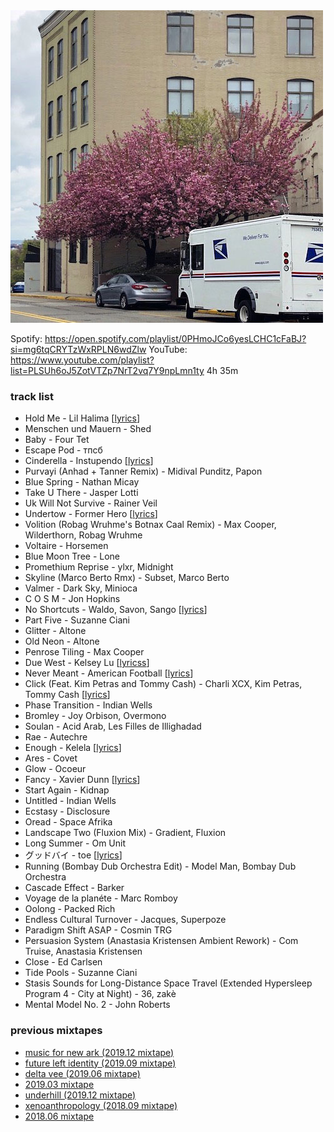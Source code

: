 <img border="0" alt="" src="/images/2020-03-500x500.jpg" width="500" />

Spotify: https://open.spotify.com/playlist/0PHmoJCo6yesLCHC1cFaBJ?si=mg6tqCRYTzWxRPLN6wdZlw
YouTube: https://www.youtube.com/playlist?list=PLSUh6oJ5ZotVTZp7NrT2vq7Y9npLmn1ty
4h 35m

### track list

- Hold Me - Lil Halima [[lyrics](https://genius.com/Lil-halima-hold-me-lyrics)]
- Menschen und Mauern - Shed
- Baby - Four Tet
- Escape Pod - тпсб
- Cinderella - Instupendo [[lyrics](https://genius.com/Instupendo-cinderella-lyrics)]
- Purvayi (Anhad + Tanner Remix) - Midival Punditz, Papon
- Blue Spring - Nathan Micay
- Take U There - Jasper Lotti
- Uk Will Not Survive - Rainer Veil
- Undertow - Former Hero [[lyrics](https://genius.com/Former-hero-undertow-lyrics)]
- Volition (Robag Wruhme's Botnax Caal Remix) - Max Cooper, Wilderthorn, Robag Wruhme
- Voltaire - Horsemen
- Blue Moon Tree - Lone
- Promethium Reprise - ylxr, Midnight
- Skyline (Marco Berto Rmx) - Subset, Marco Berto
- Valmer - Dark Sky, Minioca
- C O S M - Jon Hopkins
- No Shortcuts - Waldo, Savon, Sango [[lyrics](https://genius.com/Waldo-no-shortcuts-lyrics)]
- Part Five - Suzanne Ciani
- Glitter - Altone
- Old Neon - Altone
- Penrose Tiling - Max Cooper
- Due West - Kelsey Lu [[lyricss](https://genius.com/Kelsey-lu-due-west-lyrics)]
- Never Meant - American Football [[lyrics](https://genius.com/American-football-never-meant-lyrics)]
- Click (Feat. Kim Petras and Tommy Cash) - Charli XCX, Kim Petras, Tommy Cash [[lyrics](https://genius.com/Charli-xcx-click-lyrics)]
- Phase Transition - Indian Wells
- Bromley - Joy Orbison, Overmono
- Soulan - Acid Arab, Les Filles de Illighadad
- Rae - Autechre
- Enough - Kelela [[lyrics](https://genius.com/Kelela-enough-lyrics)]
- Ares - Covet
- Glow - Ocoeur
- Fancy - Xavier Dunn [[lyrics](https://genius.com/Xavier-dunn-fancy-annotated)]
- Start Again - Kidnap
- Untitled - Indian Wells
- Ecstasy - Disclosure
- Oread - Space Afrika
- Landscape Two (Fluxion Mix) - Gradient, Fluxion
- Long Summer - Om Unit
- グッドバイ - toe [[lyrics](https://www.kkbox.com/jp/ja/song/ScYriOA3sHnYMWKocWKoc0P4-index.html)]
- Running (Bombay Dub Orchestra Edit) - Model Man, Bombay Dub Orchestra
- Cascade Effect - Barker
- Voyage de la planéte - Marc Romboy
- Oolong - Packed Rich
- Endless Cultural Turnover - Jacques, Superpoze
- Paradigm Shift ASAP - Cosmin TRG
- Persuasion System (Anastasia Kristensen Ambient Rework) - Com Truise, Anastasia Kristensen
- Close - Ed Carlsen
- Tide Pools - Suzanne Ciani
- Stasis Sounds for Long-Distance Space Travel (Extended Hypersleep Program 4 - City at Night) - 36, zakè
- Mental Model No. 2 - John Roberts

### previous mixtapes

- [music for new ark (2019.12 mixtape)](http://eed3si9n.com/2019.12-mixtape)
- [future left identity (2019.09 mixtape)](http://eed3si9n.com/2019.09-mixtape)
- [delta vee (2019.06 mixtape)](http://eed3si9n.com/2019.06-mixtape)
- [2019.03 mixtape](http://eed3si9n.com/2019.03-mixtape)
- [underhill (2019.12 mixtape)](http://eed3si9n.com/2018.12-mixtape)
- [xenoanthropology (2018.09 mixtape)](http://eed3si9n.com/2018.09-mixtape)
- [2018.06 mixtape](http://eed3si9n.com/2018.06-mixtape)
